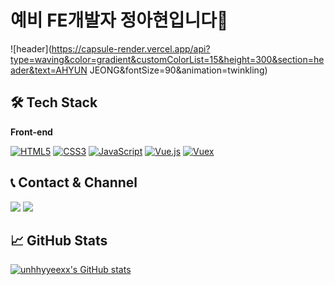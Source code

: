# 예비 FE개발자 정아현입니다🙂

![header](https://capsule-render.vercel.app/api?type=waving&color=gradient&customColorList=15&height=300&section=header&text=AHYUN JEONG&fontSize=90&animation=twinkling)


## 🛠 Tech Stack

**Front-end**

[![HTML5](https://camo.githubusercontent.com/25d6c4f355d6657fdb6886c654ed7525df05b9f9964f9b0ba2737718c86868d0/68747470733a2f2f696d672e736869656c64732e696f2f62616467652f2d48544d4c352d4533344632363f267374796c653d666c61742d737175617265266c6f676f3d68746d6c35266c6f676f436f6c6f723d7768697465)](https://camo.githubusercontent.com/25d6c4f355d6657fdb6886c654ed7525df05b9f9964f9b0ba2737718c86868d0/68747470733a2f2f696d672e736869656c64732e696f2f62616467652f2d48544d4c352d4533344632363f267374796c653d666c61742d737175617265266c6f676f3d68746d6c35266c6f676f436f6c6f723d7768697465) [![CSS3](https://camo.githubusercontent.com/2b65a6eeceb8088d4cfd56c4e79330ae28ada5bb2f558e0a920511d58d0f4870/68747470733a2f2f696d672e736869656c64732e696f2f62616467652f2d435353332d3135373242363f267374796c653d666c61742d737175617265266c6f676f3d63737333266c6f676f436f6c6f723d7768697465)](https://camo.githubusercontent.com/2b65a6eeceb8088d4cfd56c4e79330ae28ada5bb2f558e0a920511d58d0f4870/68747470733a2f2f696d672e736869656c64732e696f2f62616467652f2d435353332d3135373242363f267374796c653d666c61742d737175617265266c6f676f3d63737333266c6f676f436f6c6f723d7768697465)
[![JavaScript](https://camo.githubusercontent.com/52ec85db7bd9d5ffbf13e5bb541774a086a9c96b000c1b20607bc6860f0be82f/68747470733a2f2f696d672e736869656c64732e696f2f62616467652f2d4a6176615363726970742d4637444631453f267374796c653d666c61742d737175617265266c6f676f3d6a617661736372697074266c6f676f436f6c6f723d7768697465)](https://camo.githubusercontent.com/52ec85db7bd9d5ffbf13e5bb541774a086a9c96b000c1b20607bc6860f0be82f/68747470733a2f2f696d672e736869656c64732e696f2f62616467652f2d4a6176615363726970742d4637444631453f267374796c653d666c61742d737175617265266c6f676f3d6a617661736372697074266c6f676f436f6c6f723d7768697465) [![Vue.js](https://camo.githubusercontent.com/588a6432373d5c36abf44dfeaccb500f202bbbca960bb30adb3a76aed13ce0e5/68747470733a2f2f696d672e736869656c64732e696f2f62616467652f2d5675652e6a732d3446433038443f267374796c653d666c61742d737175617265266c6f676f3d5675652e6a73266c6f676f436f6c6f723d7768697465)](https://camo.githubusercontent.com/588a6432373d5c36abf44dfeaccb500f202bbbca960bb30adb3a76aed13ce0e5/68747470733a2f2f696d672e736869656c64732e696f2f62616467652f2d5675652e6a732d3446433038443f267374796c653d666c61742d737175617265266c6f676f3d5675652e6a73266c6f676f436f6c6f723d7768697465) [![Vuex](https://camo.githubusercontent.com/a283fa53e0c7506130aad5c6175f47b460cc598566a7f91632fae31f860272e2/68747470733a2f2f696d672e736869656c64732e696f2f62616467652f2d567565782d3334343935653f267374796c653d666c61742d737175617265266c6f676f3d5675652e6a73266c6f676f436f6c6f723d7768697465)](https://camo.githubusercontent.com/a283fa53e0c7506130aad5c6175f47b460cc598566a7f91632fae31f860272e2/68747470733a2f2f696d672e736869656c64732e696f2f62616467652f2d567565782d3334343935653f267374796c653d666c61742d737175617265266c6f676f3d5675652e6a73266c6f676f436f6c6f723d7768697465)




## 📞 Contact & Channel

<a href="https://mail.google.com/mail/?view=cm&fs=1&to=unhhyyee66@gmail.com" target="_blank"><img src="https://img.shields.io/badge/unhheeyy66@gmail.com-D14836?style=flat-square&logo=Gmail&logoColor=white"/></a> <a href="https://github.com/unhhyyeexx" target="_blank"><img src="https://img.shields.io/badge/GITHUB-000000?style=flat-square&logo=Github&logoColor=white"/></a>




## 📈 GitHub Stats

[![unhhyyeexx's GitHub stats](https://github-readme-stats.vercel.app/api?username=unhhyyeexx&show_icons=true&theme=cobalt)](https://github.com/unhhyyeexx/github-readme-stats)

